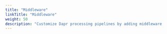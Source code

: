 ```yaml
---
title: "Middleware"
linkTitle: "Middleware"
weight: 50
description: "Customize Dapr processing pipelines by adding middleware components"
---
```

